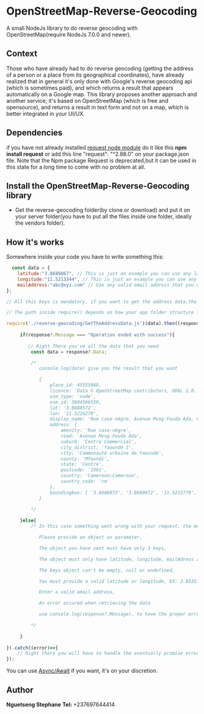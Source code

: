 # OpenStreetMap-Reverse-Geocoding
A small NodeJs library to do reverse geocoding with OpenStreetMap(require NodeJs 7.0.0 and newer).

## Context
Those who have already had to do reverse geocoding (getting the address of a person or a place from its geographical coordinates), have already realized that in general it's only done with Google's reverse geocoding api (which is sometimes paid), and which returns a result that appears automatically on a Google map.
This library proposes another approach and another service; it's based on OpenStreetMap (which is free and opensource), and returns a result in text form and not on a map, which is better integrated in your UI/UX.

## Dependencies
if you have not already installed [request node module](https://www.npmjs.com/package/request) do it like this <strong>npm install request</strong> or add this line "request": "^2.88.0" on your package.json file.
Note that the Npm package Request is deprecated,but it can be used in this state for a long time to come with no problem at all.

## Install the OpenStreetMap-Reverse-Geocoding library
* Get the reverse-geocoding folder(by clone or download) and put it on your server folder(you have to put all the files inside one folder, ideally the vendors folder).


## How it's works
Somewhere inside your code you have to write something this:

```Javascript
  const data = {
    latitude:"3.8689867", // This is just an example you can use any latitude that you want, you can take it from a GPS for example
    longitude:"11.5213344", // This is just an example you can use any longitude that you want, you can take it from a GPS for example
    mailAddress:"abc@xyz.com" // Use any valid email address that you want
};

// All this keys is mandatory, if you want to get the address data,the email address is used to prevent misuse of the OpenStreetMap servers.

// The path inside require() depends on how your app folder structure is;

require('./reverse-geocoding/GetTheAddressData.js')(data).then((response)=>{ 
    
     if(response?.Message === "Operation ended with success"){
         
        // Right There you've all the data that you need
         const data = response?.Data;

         /*
            console.log(data) give you the result that you want

            {
                place_id: 45555048,
                licence: 'Data © OpenStreetMap contributors, ODbL 1.0. https://osm.org/copyright',
                osm_type: 'node',
                osm_id: 3604566559,
                lat: '3.8688572',
                lon: '11.5216279',
                display_name: 'Rue case-nègre, Avenue Mvog-Fouda Ada, Centre Commercial, Yaoundé I, Communauté urbaine de Yaoundé, Mfoundi, Centre, 1561, Cameroon;Cameroun',
                address: {
                    amenity: 'Rue case-nègre',
                    road: 'Avenue Mvog-Fouda Ada',
                    suburb: 'Centre Commercial',
                    city_district: 'Yaoundé I',
                    city: 'Communauté urbaine de Yaoundé',
                    county: 'Mfoundi',
                    state: 'Centre',
                    postcode: '1561',
                    country: 'Cameroon;Cameroun',
                    country_code: 'cm'
                },
                boundingbox: [ '3.8688072', '3.8689072', '11.5215779', '11.5216779' ]
            }

         */
     
     }else{
         /* In this case something went wrong with your request, the message error can be one of the following messages

            Please provide an object as parameter,

            The object you have sent must have only 3 keys,

            The object must only have latitude, longitude, mailAdress as keys,

            The keys object can't be empty, null or undefined,

            You must provide a valid latitude or longitude, EX: 3.8535168000000004, 10.5146752,

            Enter a valid email address,

            An error occured when retrieving the data

            use console.log(response?.Message), to have the proper error message and handle it

         */
         
     }
    
}).catch((error)=>{
    // Right there you will have to handle the eventually promise error
});

```

You can use [Async/Await](https://javascript.info/async-await) if you want, it's on your discretion.

## Author
<strong>Nguetseng Stephane</strong>
<strong>Tel:</strong> +237697644414

